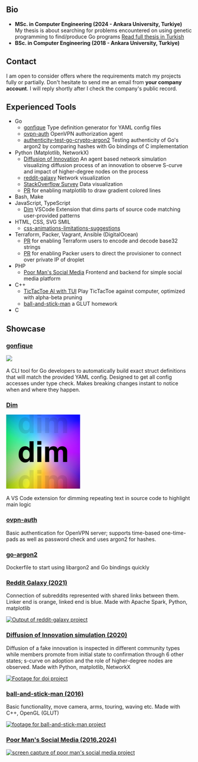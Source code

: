 ## Bio

- **MSc. in Computer Engineering (2024 - Ankara University, Turkiye)**  
  My thesis is about searching for problems encountered on using genetic programming to find/produce Go programs
  [Read full thesis in Turkish](https://tez.yok.gov.tr/UlusalTezMerkezi/TezGoster?key=weFMBHaUra8rsS5wi2bmHDKlIvi-IwlFkdPWTMwNi0k9Pt1C4PzNAFzxcjzHPgAW)
- **BSc. in Computer Engineering (2018 - Ankara University, Turkiye)**

## Contact

I am open to consider offers where the requirements match my projects fully or partially. Don't hesitate to send me an email from **your company account**. I will reply shortly after I check the company's public record.

## Experienced Tools

- Go
  - [gonfique](https://github.com/ufukty/gonfique) Type definition generator for YAML config files
  - [ovpn-auth](https://github.com/ufukty/ovpn-auth) OpenVPN authorization agent
  - [authenticity-test-go-crypto-argon2](https://github.com/ufukty/authenticity-test-go-crypto-argon2) Testing authenticity of Go's argon2 by comparing hashes with Go bindings of C implementation
- Python (Matplotlib, NetworkX)
  - [Diffusion of Innovation](https://github.com/ufukty/diffusion-of-innovation) An agent based network simulation visualizing diffusion process of an innovation to observe S-curve and impact of higher-degree nodes on the process
  - [reddit-galaxy](https://github.com/ufukty/reddit-galaxy) Network visualization
  - [StackOverflow Survey](https://github.com/ufukty/language-survey-review) Data visualization
  - [PR](https://github.com/matplotlib/matplotlib/pull/19286) for enabling matplotlib to draw gradient colored lines
- Bash, Make
- JavaScript, TypeScript
  - [Dim](https://github.com/ufukty/dim) VSCode Extension that dims parts of source code matching user-provided patterns
- HTML, CSS, SVG SMIL
  - [css-animations-limitations-suggestions](https://github.com/ufukty/css-animations-limitations-suggestions)
- Terraform, Packer, Vagrant, Ansible (DigitalOcean)
  - [PR](https://github.com/hashicorp/terraform/pull/29127) for enabling Terraform users to encode and decode base32 strings
  - [PR](https://github.com/hashicorp/packer/pull/10093) for enabling Packer users to direct the provisioner to connect over private IP of droplet
- PHP
  - [Poor Man's Social Media](https://github.com/ufukty/poor-man-s-social-media) Frontend and backend for simple social media platform
- C++
  - [TicTacToe AI with TUI](https://github.com/ufukty/TicTacToe-AI) Play TicTacToe against computer, optimized with alpha-beta pruning
  - [ball-and-stick-man](https://github.com/ufukty/ball-and-stick-man) a GLUT homework
- C

## Showcase

### [gonfique](https://github.com/ufukty/gonfique)

<a href="https://github.com/ufukty/gonfique"><img src="https://github.com/ufukty/gonfique/raw/main/assets/Gonfique.png" attr="Logo of gonfique" height="200px"></a>

A CLI tool for Go developers to automatically build exact struct definitions that will match the provided YAML config. Designed to get all config accesses under type check. Makes breaking changes instant to notice when and where they happen.

### [Dim](https://github.com/ufukty/dim)

<a href="https://github.com/ufukty/dim"><img src="https://github.com/ufukty/dim/raw/main/media/icon.png" attr="Logo of Dim" height="200px"></a>

A VS Code extension for dimming repeating text in source code to highlight main logic

### [ovpn-auth](https://github.com/ufukty/ovpn-auth)

Basic authentication for OpenVPN server; supports time-based one-time-pads as well as password check and uses argon2 for hashes.

### [go-argon2](https://github.com/ufukty/go-argon2)

Dockerfile to start using libargon2 and Go bindings quickly

### [Reddit Galaxy (2021)](https://github.com/ufukty/reddit-galaxy)

Connection of subreddits represented with shared links between them. Linker end is orange, linked end is blue. Made with Apache Spark, Python, matplotlib

[![Output of reddit-galaxy project](https://github.com/ufukty/reddit-galaxy/raw/main/images/post-processed-1x-cg.jpg)](https://github.com/ufukty/reddit-galaxy)

### [Diffusion of Innovation simulation (2020)](https://github.com/ufukty/diffusion-of-innovation)

Diffusion of a fake innovation is inspected in different community types while members promote from initial state to confirmation through 6 other states; s-curve on adoption and the role of higher-degree nodes are observed. Made with Python, matplotlib, NetworkX

[![Footage for doi project](https://github.com/ufukty/doi/raw/main/images/scale_free_n_5000_a_098.gif)](https://github.com/ufukty/doi)

### [ball-and-stick-man (2016)](https://github.com/ufukty/ball-and-stick-man)

Basic functionality, move camera, arms, touring, waving etc. Made with C++, OpenGL (GLUT)

[![footage for ball-and-stick-man project](https://github.com/ufukty/ball-and-stick-man/raw/main/img/footage.gif)](https://github.com/ufukty/ball-and-stick-man)

### [Poor Man's Social Media (2016,2024)](https://github.com/ufukty/poor-man-s-social-media)

[![screen capture of poor man's social media project](https://github.com/ufukty/poor-man-s-social-media/raw/main/assets/screencapture.gif)](https://github.com/ufukty/poor-man-s-social-media)
